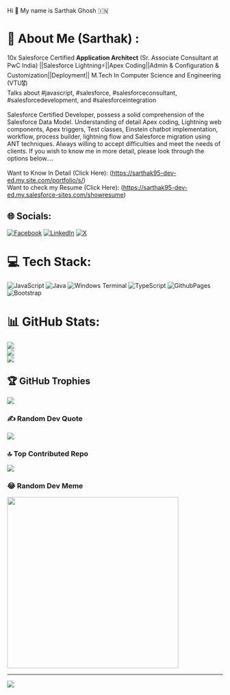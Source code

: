 Hi 👋 My name is Sarthak Ghosh 🇮🇳
# 💫 About Me (Sarthak) :
10x Salesforce Certified **Application Architect** (Sr. Associate Consultant at PwC India) ||Salesforce Lightning⚡||Apex Coding||Admin & Configuration & Customization||Deployment|| M.Tech In Computer Science and Engineering (VTU🎖)<br>Talks about #javascript, #salesforce, #salesforceconsultant, #salesforcedevelopment, and #salesforceintegration<br><br>Salesforce Certified Developer, possess a solid comprehension of the Salesforce Data Model. Understanding of detail Apex coding, Lightning web components, Apex triggers, Test classes, Einstein chatbot implementation, workflow, process builder, lightning flow and Salesforce migration using ANT techniques. Always willing to accept difficulties and meet the needs of clients. If you wish to know me in more detail, please look through the options below....<br><br>Want to Know In Detail (Click Here): (https://sarthak95-dev-ed.my.site.com/portfolio/s/) <br>Want to check my Resume (Click Here): (https://sarthak95-dev-ed.my.salesforce-sites.com/showresume)


## 🌐 Socials:
[![Facebook](https://img.shields.io/badge/Facebook-%231877F2.svg?logo=Facebook&logoColor=white)](https://facebook.com/sarthak.ghosh.75) [![LinkedIn](https://img.shields.io/badge/LinkedIn-%230077B5.svg?logo=linkedin&logoColor=white)](https://linkedin.com/in/sarthaksfdc95) [![X](https://img.shields.io/badge/X-black.svg?logo=X&logoColor=white)](https://x.com/sarthakghosh95) 

# 💻 Tech Stack:
![JavaScript](https://img.shields.io/badge/javascript-%23323330.svg?style=plastic&logo=javascript&logoColor=%23F7DF1E) ![Java](https://img.shields.io/badge/java-%23ED8B00.svg?style=plastic&logo=openjdk&logoColor=white) ![Windows Terminal](https://img.shields.io/badge/Windows%20Terminal-%234D4D4D.svg?style=plastic&logo=windows-terminal&logoColor=white) ![TypeScript](https://img.shields.io/badge/typescript-%23007ACC.svg?style=plastic&logo=typescript&logoColor=white) ![GithubPages](https://img.shields.io/badge/github%20pages-121013?style=plastic&logo=github&logoColor=white) ![Bootstrap](https://img.shields.io/badge/bootstrap-%238511FA.svg?style=plastic&logo=bootstrap&logoColor=white)
# 📊 GitHub Stats:
![](https://github-readme-stats.vercel.app/api?username=sarthakbittu1995&theme=tokyonight&hide_border=false&include_all_commits=true&count_private=true)<br/>
![](https://github-readme-streak-stats.herokuapp.com/?user=sarthakbittu1995&theme=tokyonight&hide_border=false)<br/>
![](https://github-readme-stats.vercel.app/api/top-langs/?username=sarthakbittu1995&theme=tokyonight&hide_border=false&include_all_commits=true&count_private=true&layout=compact)

## 🏆 GitHub Trophies
![](https://github-profile-trophy.vercel.app/?username=sarthakbittu1995&theme=radical&no-frame=false&no-bg=true&margin-w=4)

### ✍️ Random Dev Quote
![](https://quotes-github-readme.vercel.app/api?type=horizontal&theme=radical)

### 🔝 Top Contributed Repo
![](https://github-contributor-stats.vercel.app/api?username=sarthakbittu1995&limit=5&theme=dark&combine_all_yearly_contributions=true)

### 😂 Random Dev Meme
<img src='https://randommeme-five.vercel.app/' style="height: 400px;"/>

---
[![](https://visitcount.itsvg.in/api?id=sarthakbittu1995&icon=2&color=1)](https://visitcount.itsvg.in)

<!-- Proudly created with GPRM ( https://gprm.itsvg.in ) -->
